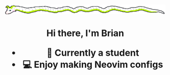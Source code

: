 <img src="test.png" style="max-width: 100%; height: auto;" />
<h1 align="center"> Hi there, I'm Brian</> 

- 🌱 Currently a student
- 💻 Enjoy making Neovim configs